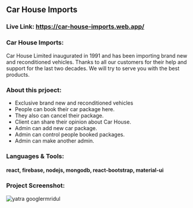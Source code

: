 ## Car House Imports

### Live Link: https://car-house-imports.web.app/

### Car House Imports:
Car House Limited inaugurated in 1991 and has been importing brand new and reconditioned vehicles. Thanks to all our customers for their help and support for the last two decades. We will try to serve you with the best products.

### About this prjoect:

* Exclusive brand new and reconditioned vehicles
* People can book their car package here.
* They also can cancel their package.
* Client can share their opinion about Car House.
* Admin can add new car package.
* Admin can control people booked packages.
* Admin can make another admin.

### Languages & Tools:
#### react, firebase, nodejs, mongodb, react-bootstrap, material-ui


### Project Screenshot:

<img src="https://i.ibb.co/WvX4xj4/screencapture-localhost-3000-home-2021-12-05-23-03-56.png" alt="yatra googlermridul" border="0">